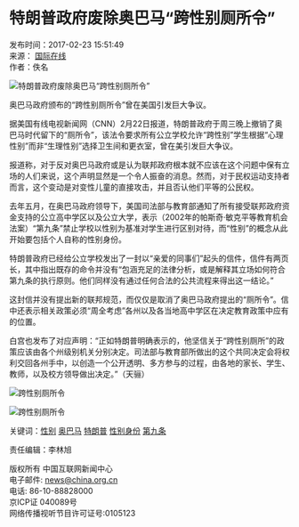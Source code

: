# 特朗普政府废除奥巴马“跨性别厕所令”

发布时间：2017-02-23 15:51:49  
来源： [国际在线](http://news.cri.cn/20170223/456f4f9e-90db-271f-2e29-cd1e1f32ac21.html)  
作者：佚名  

![特朗普政府废除奥巴马“跨性别厕所令”](http://images.china.cn/download/site1000/20170223/7427ea210d491a18db5301)

奥巴马政府颁布的“跨性别厕所令”曾在美国引发巨大争议。

据美国有线电视新闻网（CNN）2月22日报道，特朗普政府于周三晚上撤销了奥巴马时代留下的“厕所令”，该法令要求所有公立学校允许“跨性别”学生根据“心理性别”而非“生理性别”选择卫生间和更衣室，曾在美引发巨大争议。

报道称，对于反对奥巴马政府或是认为联邦政府根本就不应该在这个问题中保有立场的人们来说，这个声明显然是一个令人振奋的消息。然而，对于民权运动支持者而言，这个变动是对变性儿童的直接攻击，并且否认他们平等的公民权。

去年五月，在奥巴马政府领导下，美国司法部与教育部通知了所有接受联邦政府资金支持的公立高中学区以及公立大学，表示（2002年的帕斯奇·敏克平等教育机会法案）“第九条”禁止学校以性别为基准对学生进行区别对待，而“性别”的概念从此开始要包括个人自称的性别身份。

特朗普政府已经给公立学校发出了一封以“亲爱的同事们”起头的信件，信件有两页长，其中指出既存的命令并没有“包涵充足的法律分析，或是解释其立场如何符合第九条的执行原则。他们同样没有通过任何合法的公共流程来得出这一结论。”

这封信并没有提出新的联邦规范，而仅仅是取消了奥巴马政府提出的“厕所令”。信中还表示相关政策必须“周全考虑”各州以及各当地高中学区在决定教育政策中应有的位置。

白宫也发布了对应声明：“正如特朗普明确表示的，他坚信关于“跨性别厕所”的政策应该由各个州级别机关分别决定。司法部与教育部所做出的这个共同决定会将权利交回各州手中，以创造一个公开透明、多方参与的过程，由各地的家长、学生、教师，以及校方领导做出决定。”（天骊）

![跨性别厕所令](http://images.china.cn/images1/ch/2016first/161021-02.jpg)

![跨性别厕所令](http://images.china.cn/images1/ch/2016first/161021-03.jpg)

关键词：[性别](http://search1.china.com.cn/search/searchcn_get.jsp?strUrl=news.china.com.cn&searchText=性别) [奥巴马](http://search1.china.com.cn/search/searchcn_get.jsp?strUrl=news.china.com.cn&searchText=奥巴马) [特朗普](http://search1.china.com.cn/search/searchcn_get.jsp?strUrl=news.china.com.cn&searchText=特朗普) [性别身份](http://search1.china.com.cn/search/searchcn_get.jsp?strUrl=news.china.com.cn&searchText=性别身份) [第九条](http://search1.china.com.cn/search/searchcn_get.jsp?strUrl=news.china.com.cn&searchText=第九条)

责任编辑：李林旭  

版权所有 中国互联网新闻中心  
电子邮件: [news@china.org.cn](mailto:news@china.org.cn)  
电话: 86-10-88828000  
京ICP证 040089号  
网络传播视听节目许可证号:0105123  
